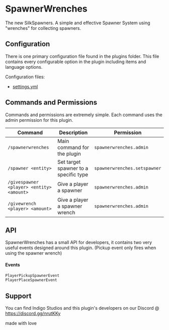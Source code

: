 # SpawnerWrenches
The new SilkSpawners. A simple and effective Spawner System using "wrenches" for collecting spawners.

## Configuration
There is one primary configuration file found in the plugins folder. This file contains every configurable option in the plugin including items and language options.

Configuration files:
- [settings.yml](https://github.com/Official-Indigo-Studios/SpawnerWrenches/blob/master/src/main/resources/settings.yml "Settings.yml")

## Commands and Permissions
Commands and permissions are extremely simple. Each command uses the admin permission for this plugin.

Command | Description | Permission
--- | --- | ---
`/spawnerwrenches` | Main command for the plugin | `spawnerwrenches.admin`
`/spawner <entity>` | Set target spawner to a specific type | `spawnerwrenches.setspawner`
`/givespawner <player> <entity> <amount>` | Give a player a spawner | `spawnerwrenches.admin`
`/givewrench <player> <amount>` | Give a player a spawner wrench | `spawnerwrenches.admin`

## API
SpawnerWrenches has a small API for developers, it contains two very useful events designed around this plugin. (Pickup event only fires when using the spawner wrench)

#### Events
```java
PlayerPickupSpawnerEvent
PlayerPlaceSpawnerEvent
```

## Support
You can find Indigo Studios and this plugin's developers on our Discord @ https://discord.gg/nrutKKy

made with love
